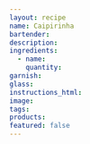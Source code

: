 ```yaml
---
layout: recipe
name: Caipirinha
bartender:
description:
ingredients:
  - name:
    quantity:
garnish:
glass:
instructions_html:
image:
tags:
products:
featured: false
---
```

